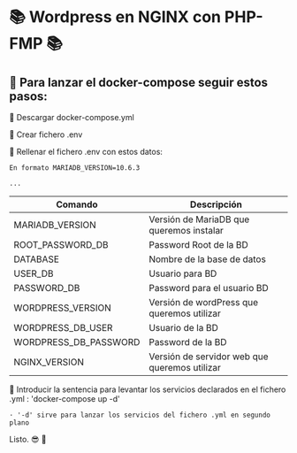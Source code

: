 # :books: Wordpress en NGINX con PHP-FMP :books:

## :page_with_curl: Para lanzar el docker-compose seguir estos pasos:

:large_blue_diamond: Descargar docker-compose.yml

:large_blue_diamond: Crear fichero .env 

:large_blue_diamond: Rellenar el fichero .env con estos datos:

    En formato MARIADB_VERSION=10.6.3

    ...

Comando | Descripción
------------ | -------------
MARIADB_VERSION | Versión de MariaDB que queremos instalar
ROOT_PASSWORD_DB | Password Root de la BD
DATABASE | Nombre de la base de datos
USER_DB | Usuario para BD
PASSWORD_DB | Password para el usuario BD
WORDPRESS_VERSION | Versión de wordPress que queremos utilizar
WORDPRESS_DB_USER | Usuario de la BD
WORDPRESS_DB_PASSWORD | Password de la BD
NGINX_VERSION | Versión de servidor web que queremos utilizar

:large_blue_diamond: Introducir la sentencia para levantar los servicios declarados en el fichero .yml : 'docker-compose up -d'

    · '-d' sirve para lanzar los servicios del fichero .yml en segundo plano

Listo. :sunglasses: :watermelon:
